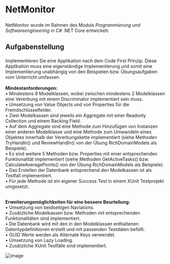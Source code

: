 <h1 align="left">NetMonitor</h1>

###

<p align="left">NetMonitor wurde im Rahmen des Moduls <em> Programmierung und Softwareengineering</em> in C# .NET Core entwickelt.</p>

###

<h2 align="left">Aufgabenstellung</h2>

###

<p align="left">Implementieren Sie eine Applikation nach dem Code First Prinzip. Diese Applikation muss eine eigenständige Implementierung und somit eine Implementierung unabhängig von den Beispielen bzw. Übungsaufgaben vom Unterricht umfassen.<br><br><b>Mindestanforderungen:</b>
<br>• Mindestens 8 Modelklassen, wobei zwischen mindestens 2 Modelklassen eine Vererbung mit einem Discriminator implementiert sein muss.
<br>• Umsetzung von Value Objects und von Properties für die Fremdschlüsselfelder.
<br>• Zwei Modelkassen sind jeweils ein Aggregate mit einer Readonly Collection und einem Backing Field.
<br>• Auf dem Aggregate sind eine Methode zum Hinzufügen von Instanzen einer anderen Modelklasse und eine Methode zum Umwandeln eines Objektes innerhalb der Vererbungskette implementiert (siehe Methoden TryHandIn() und ReviewHandIn() von der Übung RichDomainModels als Beispiele).
<br>• Es sind weitere 5 Methoden bzw. Properties mit einer entsprechenden Funktionalität implementiert (siehe Methoden GetActiveTasks() bzw. CalculateAveragePoints() von der Übung RichDomainModels als Beispiele).
<br>• Das Erstellen der Datenbank entsprechend den Modelkassen ist als Testfall implementiert.
<br>• Für jede Methode ist ein eigener Success Test in einem XUnit Testprojekt umgesetzt.
<br>   

<br> <b> Erweiterungsmöglichkeiten für eine bessere Beurteilung: </b>
<br>• Umsetzung von beidseitigen Naviations.
<br>• Zusätzliche Modelkassen bzw. Methoden mit entsprechenden Funktionalitäten sind implementiert.
<br>• Die Datenbank wird mit den in den Modelklassen enthaltenen Datentypdefinitionen erstellt und mit passenden Testdaten befüllt.
<br>• GUID Werte werden als Alternate Keys verwendet.
<br>• Umsetzung von Lazy Loading.
<br>• Zusätzliche XUnit Testfälle sind implementiert.</p>

![image](https://user-images.githubusercontent.com/50578549/213163341-7a25bbff-f2bc-4097-835a-ea239df7bee9.png)



<h2 align="left"></h2>

###

<div align="left">
</div>

###
